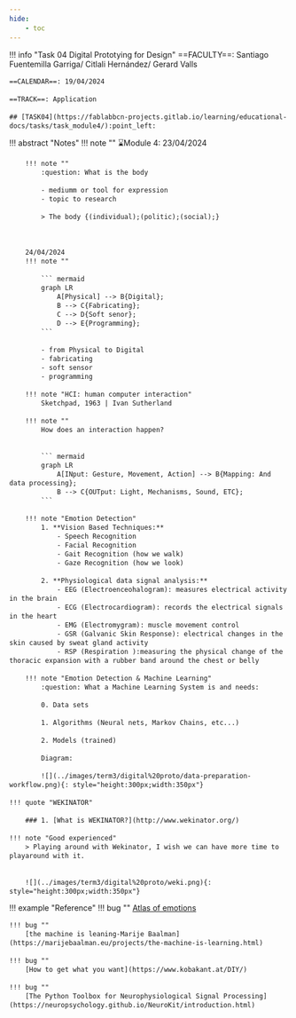 ```yaml
---
hide:
    - toc
---
```


!!! info "Task 04 Digital Prototying for Design"
    ==FACULTY==: Santiago Fuentemilla Garriga/ Citlali Hernández/ Gerard Valls

    ==CALENDAR==: 19/04/2024 

    ==TRACK==: Application

    ## [TASK04](https://fablabbcn-projects.gitlab.io/learning/educational-docs/tasks/task_module4/):point_left:

    
!!! abstract "Notes"
    !!! note ""
        ⌛Module 4: 23/04/2024

        !!! note ""
            :question: What is the body

            - mediumm or tool for expression
            - topic to research
        
            > The body {(individual);(politic);(social);}



        24/04/2024
        !!! note ""

            ``` mermaid
            graph LR
                A[Physical] --> B{Digital};
                B --> C{Fabricating};
                C --> D{Soft senor};
                D --> E{Programming};
            ```

            - from Physical to Digital 
            - fabricating 
            - soft sensor 
            - programming

        !!! note "HCI: human computer interaction"
            Sketchpad, 1963 | Ivan Sutherland

        !!! note ""
            How does an interaction happen?


            ``` mermaid
            graph LR
                A[INput: Gesture, Movement, Action] --> B{Mapping: And data processing};
                B --> C{OUTput: Light, Mechanisms, Sound, ETC};
            ```
    
        !!! note "Emotion Detection"
            1. **Vision Based Techniques:**
                - Speech Recognition
                - Facial Recognition
                - Gait Recognition (how we walk)
                - Gaze Recognition (how we look)

            2. **Physiological data signal analysis:**
                - EEG (Electroenceohalogram): measures electrical activity in the brain
                - ECG (Electrocardiogram): records the electrical signals in the heart
                - EMG (Electromygram): muscle movement control
                - GSR (Galvanic Skin Response): electrical changes in the skin caused by sweat gland activity
                - RSP (Respiration ):measuring the physical change of the thoracic expansion with a rubber band around the chest or belly

        !!! note "Emotion Detection & Machine Learning"
            :question: What a Machine Learning System is and needs:

            0. Data sets

            1. Algorithms (Neural nets, Markov Chains, etc...)

            2. Models (trained)

            Diagram:

            ![](../images/term3/digital%20proto/data-preparation-workflow.png){: style="height:300px;width:350px"}

    !!! quote "WEKINATOR"

        ### 1. [What is WEKINATOR?](http://www.wekinator.org/)
            
    !!! note "Good experienced"
        > Playing around with Wekinator, I wish we can have more time to playaround with it. 


        ![](../images/term3/digital%20proto/weki.png){: style="height:300px;width:350px"}



 
!!! example "Reference"
    !!! bug ""
        [Atlas of emotions](https://atlasofemotions.org/)

    !!! bug ""
        [the machine is leaning-Marije Baalman](https://marijebaalman.eu/projects/the-machine-is-learning.html)

    !!! bug ""
        [How to get what you want](https://www.kobakant.at/DIY/)

    !!! bug ""
        [The Python Toolbox for Neurophysiological Signal Processing](https://neuropsychology.github.io/NeuroKit/introduction.html)